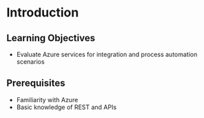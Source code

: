 # Introduction

## Learning Objectives

- Evaluate Azure services for integration and process automation scenarios

## Prerequisites

- Familiarity with Azure
- Basic knowledge of REST and APIs
